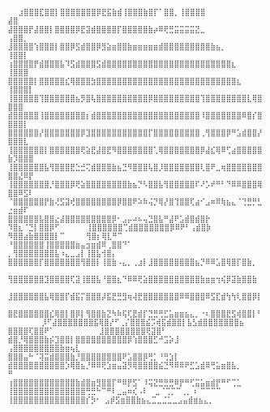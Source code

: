   ⣰⣿⣿⣿⣏⣿⣿⡇⣿⣿⣿⣿⣿⣿⣿⡿⣟⣯⣷⣾⢸⣿⣿⣿⣷⣿⡏⠁⣿⣿⡀⢸⣿⣿⣿⣿        ⣼⣿    
     ⣼⣿⣿⣿⡟⣼⣿⣿⡇⣿⣿⣿⣿⡿⣟⣽⣾⣿⣿⣿⣿⡏⣿⣿⣿⣿⣿⣷⡴⠿⢟⣛⣭⣭⣭⣭⣝⣀      ⢠⣿⣿⡀   
    ⣸⣿⣿⣿⣿⢱⣿⣿⣿⡇⣿⣿⡿⣫⣾⣿⣿⡿⣻⣵⣶⣿⣿⣷⣶⣶⣶⣶⣶⣾⣿⣿⣿⣿⣿⣿⣿⣿⣿⣷⣦⡀   ⢸⣿⣿⡇   
   ⢰⣿⣿⣿⣿⡟⣾⣿⣿⣿⣧⠹⣫⣾⣿⣿⣿⣫⣾⣿⣿⣿⣿⣿⣿⣿⣿⣿⣿⣿⣿⣿⣿⣿⣿⣿⣿⣿⣿⣿⣿⣿⣿⣆  ⢸⣿⣿⣿   
   ⣿⣿⣿⣿⣿⡇⣿⣿⣿⣿⣿⣎⢿⣿⣿⣿⣳⣿⣿⣿⣿⣿⣿⣿⣿⣿⣿⣿⣿⣿⣿⣿⣿⣿⣿⣿⣿⣿⣿⣿⣿⣿⣿⣿⣆ ⢸⣿⣿⣿⡇  
  ⢸⣿⣿⣿⣿⣿⢹⣿⣿⣿⣿⣿⣿⣦⡻⣿⢧⣿⣿⣿⣿⣿⣿⣿⣿⣿⣿⡿⣿⣿⣿⣿⣿⣿⣿⣿⣿⢹⣿⣿⣿⣿⣿⣿⣿⣿⣇⢿⣿⣿⣿⣿  
  ⣾⣿⣿⣿⣿⣿⢸⣿⣿⣿⣿⣿⣿⣿⣿⡆⣾⣿⣿⣿⣿⣿⣿⣿⣿⣿⣿⣿⣿⣿⣿⣿⣿⣿⣿⣿⣿⠸⣿⣿⣿⣿⣿⣿⣿⠿⣿⡎⣿⣿⣿⣿⡇ 
  ⣿⣿⣿⣿⣿⣿⡜⣿⣿⣿⣿⣿⣿⣿⡿⣹⣿⣿⣿⣿⣿⣿⣿⣿⣿⣿⣿⡏⣿⣿⣿⣿⣿⣿⣿⣿⣿⢀⢻⣿⣿⣿⡿⠛⣡⣾⣿⣿⡜⣿⣿⣿⣇ 
 ⢸⣿⣿⣿⣿⣿⣿⡇⣿⣿⣿⣿⣿⣿⢟⣵⣟⣼⣿⣟⠻⣿⣿⣿⣿⣿⣿⣿⢁⢿⣿⣿⣿⣿⣿⣿⣿⡿⣼⣎⢿⠿⢋⣴⣿⣿⣿⣿⣿⣷⡹⣿⣿⣿ 
 ⢸⣿⣿⣿⣿⣿⣿⣧⢻⣿⣿⣿⣟⣑⣚⢍⣾⣿⣿⣿⣷⣦⣙⠻⣿⣿⣿⢧⣿⡸⣿⣿⣿⣿⣿⣿⣿⢇⣿⠟⣀⢶⣿⣿⣿⣿⣿⣿⣿⣿⣿⣜⠿⡟ 
 ⢸⣿⣿⣿⣿⣿⣿⣿⡘⣿⣿⣿⡿⢟⣵⣿⣿⣿⣿⣿⣿⣿⣿⣷⣦⡙⠣⣿⣿⣧⢻⣿⣿⣿⣿⣿⠏⠜⡡⠞⠛⠃⠙⠿⠿⣿⣿⣿⢿⣿⣿⠿⣫⠇ 
 ⠈⣿⣿⣿⣿⣿⣿⡟⣷⢜⣫⣽⢞⣿⣿⣿⣿⣿⣿⣿⣿⡿⣿⣿⠟⠵⠷⢬⡙⢿⡜⣿⢹⣿⣿⢏⣴⠊⣠⠶⠿⢷⣦⣄⠈⢙⣛⡛⣃⣐⣶⣾⠏  
  ⣿⣿⣿⣿⣿⣿⣧⣿⣿⣔⣼⣿⣿⣿⣿⣿⣿⣿⣿⣿⡿⠂⣠⡤⠴⠦⢤⣙⣿⣧⠛⣼⠟⣡⣾⣿⣾⣿⡗  ⠹⣿⣆⠈⣙⡇⣿⣿⡿⠋   
  ⢸⣿⣿⣿⣿⣿⣿⢉⣾⣿⣿⣿⣿⣿⣿⣿⡿⠿⠟⠃⢠⣾⣿⡷   ⠻⣿⣿⣴⣷⣿⣿⣿⣿⡇⠉    ⢻⣿⡆⢿⣇⠛⠉     
  ⠘⣿⣿⣿⣿⣿⣿⢸⣿⣿⣿⣿⣿⣶⣤⣲⣶⣾⠿⢀⣿⣿⠙⠁   ⡀⢻⣿⣿⣿⣿⣿⣿⣿⣧⠰⣄⣀⣠⡇⢸⣿⣧⢺⣿⡄      
   ⣿⣿⣿⣿⣿⣿⡏⣿⣿⣿⣿⣿⣿⣿⢻⣿⣿⡇⢸⣿⣷⠠⣄⡀⢀⣰⡇⣸⣿⣿⣿⣿⣿⣿⣿⣿⣦⡙⠿⠿⣡⣿⢿⣿⡏⣿⣷⡀     
   ⢻⣿⣿⣿⣿⣿⣿⣹⣿⣿⣿⣿⢏⣽⢸⣿⣿⣧⠘⣿⣿⣆⠙⠿⠿⢟⣵⣿⣿⣿⣿⣿⣿⣿⣿⣿⣿⣷⣶⣶⢲⢮⡿⣽⣷⣿⣿⣷     
   ⣸⣿⣿⣿⣿⣿⣿⣧⢿⣿⣿⡏⣾⣯⡍⣿⣿⣿⡼⣯⣟⣛⣻⢶⢼⣟⣿⣿⣿⣿⣿⣿⣿⠿⠿⣿⣿⣿⠿⣫⣏⣾⢳⢳⢇⣿⣿⡿⡇    
   ⣿⣟⣿⣿⣿⣿⣿⣿⣎⢿⣿⡇⣿⡿⡇⢻⣿⣿⣷⣝⠳⠷⢯⢏⣟⣾⡏⣙⣛⢛⣋⣥⣶⣶⣦⣄⡀⠐⠆⣿⣿⣿⣟⣫⢾⣿⣿⡇⠃    
  ⡸⠋⣼⣿⣿⣿⣿⣿⣿⣿⣯⢿⣿⡜⠋⢀⡌⣿⣿⣿⣮⡩⢾⣯⣾⣿⣿⡇⣧⣣⣾⣿⣿⣿⣿⣿⣿⣿⣦ ⣿⣿⣿⣿⢏⣿⣿⠟⠁     
   ⣸⣿⣿⣿⣿⣿⣿⣿⣿⢟⣽⣿⠃ ⣾⣿⡘⢿⣿⣿⣿⣷⡮⣹⣿⣿⡇⣿⣿⣿⣿⣿⣿⣿⣿⣿⣿⡿⢱⣿⣿⣿⣋⠚⣩⡵⣸      
  ⢠⣿⣿⣿⣿⣿⣿⣿⣿⣿⣷⣶⢦⣇ ⣿⣿⣿⣤⠓⠈⢽⣭⣾⣿⣿⣿⣷⡘⣿⣿⣿⣿⣿⣿⣿⣿⠟⣡⣿⣿⡿⢛⡁⠘⢛⣱⡇      
  ⣾⣿⣿⣿⣿⣿⣿⣿⣿⣿⣿⡱⢿⣿⣦⡘⠿⠿⢟⣱⣶⣤⣽⡻⢿⣿⣿⣿⣿⣮⣙⠻⠿⠿⠟⣋⣡⣾⠿⢛⣥⣶⣿⣧⡀ ⠛       
 ⢰⣿⣿⣿⣿⣿⣿⣿⣿⣿⣿⣿⣿⣷⣾⣿⣶⣻⣿⣿⡏⠛⠿⡟⣫⠁⠸⢭⣝⣛⣛⣛⠿⡟⠛⢋⣭⣥⣶⣾⡟⠛⠋⢉⣁ 
 ⢸⣿⣿⣿⣿⣿⣿⣿⣿⣿⣿⣿⣿⣿⣿⢛⣛⠓⠉⠛⠇⣀⣤⠶⢎⠠⠇ ⣀⠈⢉⡉⠉⢀⡀⠰ ⠉⠉⠉⠉
 ⢸⣿⣿⣿⣿⣿⣿⣿⣿⣿⣿⣿⣿⣿⣿⡎⡳⠂ ⣠⡾⣫⣶⣿⣿⣷⣦⣄⣉⣀⣈⣁⣀⣠⣤⣾⣶⣦⣄⡀
   
 

